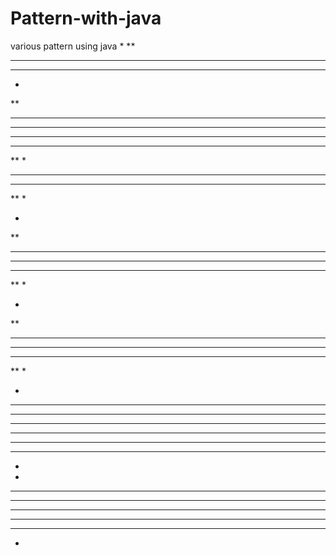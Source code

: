 # Pattern-with-java
various pattern using java
*
**
***
****

   *
  **
 ***
****

****
***
**
*

****
 ***
  **
   *

*
**
***
****
***
**
*


   *
  **
 ***
****
 ***
  **
   *
    

   *
  ***
 *****
*******

*******
 *****
  ***
   *

   *
  ***
 *****
*******
 *****
  ***
   *

